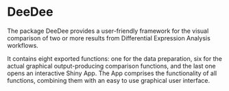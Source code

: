 # DeeDee 

The package DeeDee provides a user-friendly framework for the visual comparison of two or more results from Differential Expression Analysis workflows. 

It contains eight exported functions: one for the data preparation, six for the actual graphical output-producing comparison functions, and the last one opens an interactive Shiny App. The App comprises the functionality of all functions, combining them with an easy to use graphical user interface.
